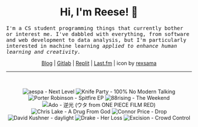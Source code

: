 <h1 align="center">Hi, I'm Reese! 👋</h1>

<p><samp>I'm a CS student programming things that currently bother or interest me. I've dabbled with everything, from software and web development to data analysis, but I'm particularly interested in machine learning <i>applied to enhance human learning and creativity.</i></p></samp>

<p align="center">
 <a href="https://renys.dev">Blog</a> | <a href="https://gitlab.com/renys">Gitlab</a> | <a href="https://replit.com/@renys">Replit</a> | <a href="https://last.fm/user/i-dle">Last.fm</a> | icon by <a href="https://deviantart.com/rexsama">rexsama</a>
</p>

<hr class="dotted">
<br>
<!-- lastfm -->
<p align="center"><img src="https://lastfm.freetls.fastly.net/i/u/64s/dc9b7a0ed21655b53d9b28e12d05ce7e.jpg" title="aespa - Next Level"> <img src="https://lastfm.freetls.fastly.net/i/u/64s/595369770497442cb0ba04b43cdf6b1a.png" title="Knife Party - 100% No Modern Talking"> <img src="https://lastfm.freetls.fastly.net/i/u/64s/00e5809342552bc75f432d5fe227926b.jpg" title="Porter Robinson - Spitfire EP"> <img src="https://lastfm.freetls.fastly.net/i/u/64s/196738a8819636cf8f3d9589f38c5f1f.jpg" title="88rising - The Weekend"> <img src="https://lastfm.freetls.fastly.net/i/u/64s/ad9199d40717318597a9bbce407216f9.jpg" title="Ado - 逆光 (ウタ from ONE PIECE FILM RED)"> <img src="https://lastfm.freetls.fastly.net/i/u/64s/3000a9caf891688f8842b4499dd90e23.jpg" title="Chris Lake - A Drug From God"> <img src="https://lastfm.freetls.fastly.net/i/u/64s/df4cee99395a97177c161f10a7324bc9.jpg" title="Connor Price - Drop"> <img src="https://lastfm.freetls.fastly.net/i/u/64s/e09f85a604569026bc3a7e6d32fde1b2.jpg" title="David Kushner - daylight"> <img src="https://lastfm.freetls.fastly.net/i/u/64s/5b8aa4e15c1ab4d93dd8efa632dc3101.png" title="Drake - Her Loss"> <img src="https://lastfm.freetls.fastly.net/i/u/64s/7697b6a2ee3a4f4d8e383f653d2dec3f.jpg" title="Excision - Crowd Control"> </p>
